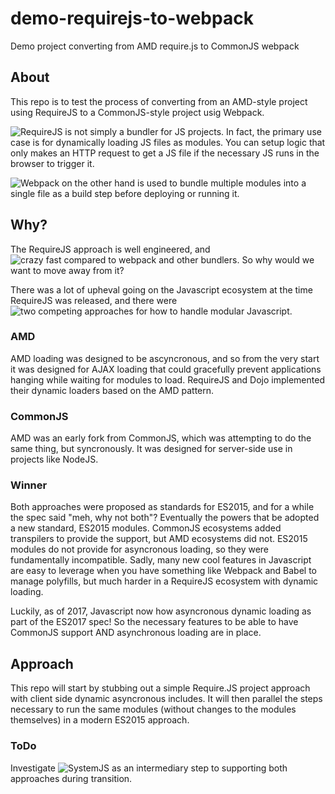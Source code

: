 # demo-requirejs-to-webpack
Demo project converting from AMD require.js to CommonJS webpack

## About
This repo is to test the process of converting from an AMD-style project using RequireJS to a CommonJS-style project usig Webpack.

![RequireJS](https://requirejs.org/) is not simply a bundler for JS projects. In fact, the primary use case is for dynamically loading JS files as modules. You can setup logic that only makes an HTTP request to get a JS file if the necessary JS runs in the browser to trigger it.

![Webpack](https://webpack.js.org/) on the other hand is used to bundle multiple modules into a single file as a build step before deploying or running it.

## Why?
The RequireJS approach is well engineered, and ![crazy fast compared to webpack and other bundlers](https://nolanlawson.com/2016/08/15/the-cost-of-small-modules/). So why would we want to move away from it?

There was a lot of upheval going on the Javascript ecosystem at the time RequireJS was released, and there were ![two competing approaches for how to handle modular Javascript](https://auth0.com/blog/javascript-module-systems-showdown/).

### AMD
AMD loading was designed to be ascyncronous, and so from the very start it was designed for AJAX loading that could gracefully prevent applications hanging while waiting for modules to load. RequireJS and Dojo implemented their dynamic loaders based on the AMD pattern.

### CommonJS
AMD was an early fork from CommonJS, which was attempting to do the same thing, but syncronously. It was designed for server-side use in projects like NodeJS.

### Winner
Both approaches were proposed as standards for ES2015, and for a while the spec said "meh, why not both"? Eventually the powers that be adopted a new standard, ES2015 modules. CommonJS ecosystems added transpilers to provide the support, but AMD ecosystems did not. ES2015 modules do not provide for asyncronous loading, so they were fundamentally incompatible. Sadly, many new cool features in Javascript are easy to leverage when you have something like Webpack and Babel to manage polyfills, but much harder in a RequireJS ecosystem with dynamic loading.

Luckily, as of 2017, Javascript now how asyncronous dynamic loading as part of the ES2017 spec! So the necessary features to be able to have CommonJS support AND asynchronous loading are in place.

## Approach
This repo will start by stubbing out a simple Require.JS project approach with client side dynamic asyncronous includes. It will then parallel the steps necessary to run the same modules (without changes to the modules themselves) in a modern ES2015 approach.

### ToDo
Investigate ![SystemJS](https://github.com/systemjs/systemjs) as an intermediary step to supporting both approaches during transition.